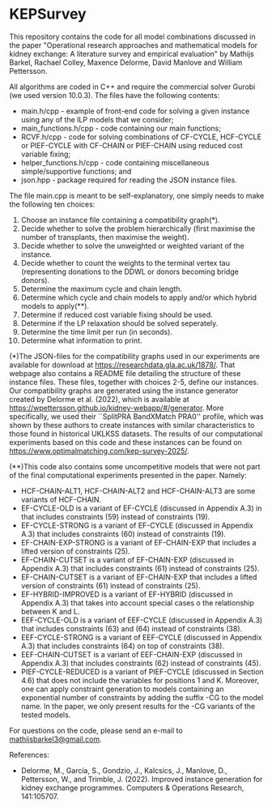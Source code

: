 # KEPSurvey
This repository contains the code for all model combinations discussed in the paper "Operational research approaches and mathematical models for kidney exchange: A literature survey and empirical evaluation" by Mathijs Barkel, Rachael Colley, Maxence Delorme, David Manlove and William Pettersson.

All algorithms are coded in C++ and require the commercial solver Gurobi (we used version 10.0.3). The files have the following contents:
- main.h/cpp             - example of front-end code for solving a given instance using any of the ILP models that we consider;
- main_functions.h/cpp   - code containing our main functions;
- RCVF.h/cpp             - code for solving combinations of CF-CYCLE, HCF-CYCLE or PIEF-CYCLE with CF-CHAIN or PIEF-CHAIN using reduced cost variable fixing;
- helper_functions.h/cpp - code containing miscellaneous simple/supportive functions; and
- json.hpp               - package required for reading the JSON instance files.

The file main.cpp is meant to be self-explanatory, one simply needs to make the following ten choices:
1. Choose an instance file containing a compatibility graph(*).
2. Decide whether to solve the problem hierarchically (first maximise the number of transplants, then maximise the weight).
3. Decide whether to solve the unweighted or weighted variant of the instance.
4. Decide whether to count the weights to the terminal vertex tau (representing donations to the DDWL or donors becoming bridge donors).
5. Determine the maximum cycle and chain length.
6. Determine which cycle and chain models to apply and/or which hybrid models to apply(**).
7. Determine if reduced cost variable fixing should be used.
8. Determine if the LP relaxation should be solved seperately.
9. Determine the time limit per run (in seconds).
10. Determine what information to print.

(*)The JSON-files for the compatibility graphs used in our experiments are available for download at https://researchdata.gla.ac.uk/1878/. 
That webpage also contains a README file detailing the structure of these instance files.
These files, together with choices 2-5, define our instances. 
Our compatibility graphs are generated using the instance generator created by Delorme et al. (2022), which is available at https://wpettersson.github.io/kidney-webapp/#/generator.
More specifically, we used their ``SplitPRA BandXMatch PRA0'' profile, which was shown by these authors to create instances with similar characteristics to those found in historical UKLKSS datasets.
The results of our computational experiments based on this code and these instances can be found on https://www.optimalmatching.com/kep-survey-2025/.

(**)This code also contains some uncompetitive models that were not part of the final computational experiments presented in the paper. Namely:
- HCF-CHAIN-ALT1, HCF-CHAIN-ALT2 and HCF-CHAIN-ALT3 are some variants of HCF-CHAIN.
- EF-CYCLE-OLD is a variant of EF-CYCLE (discussed in Appendix A.3) in that includes constraints (59) instead of constraints (19).
- EF-CYCLE-STRONG is a variant of EF-CYCLE (discussed in Appendix A.3) that includes constraints (60) instead of constraints (19).
- EF-CHAIN-EXP-STRONG is a variant of EF-CHAIN-EXP that includes a lifted version of constraints (25).
- EF-CHAIN-CUTSET is a variant of EF-CHAIN-EXP (discussed in Appendix A.3) that includes constraints (61) instead of constraints (25).
- EF-CHAIN-CUTSET is a variant of EF-CHAIN-EXP that includes a lifted version of constraints (61) instead of constraints (25).
- EF-HYBRID-IMPROVED is a variant of EF-HYBRID (discussed in Appendix A.3) that takes into account special cases o the relationship between K and L.
- EEF-CYCLE-OLD is a variant of EEF-CYCLE (discussed in Appendix A.3) that includes constraints (63) and (64) instead of constraints (38).
- EEF-CYCLE-STRONG is a variant of EEF-CYCLE (discussed in Appendix A.3) that includes constraints (64) on top of constraints (38).
- EEF-CHAIN-CUTSET is a variant of EEF-CHAIN-EXP (discussed in Appendix A.3) that includes constraints (62) instead of constraints (45).
- PIEF-CYCLE-REDUCED is a variant of PIEF-CYCLE (discussed in Section 4.6) that does not include the variables for positions 1 and K.
Moreover, one can apply constraint generation to models containing an exponential number of constraints by adding the suffix -CG to the model name. In the paper, we only present results for the -CG variants of the tested models.

For questions on the code, please send an e-mail to mathijsbarkel3@gmail.com.

References:
- Delorme, M., García, S., Gondzio, J., Kalcsics, J., Manlove, D., Pettersson, W., and Trimble, J. (2022). Improved instance generation for kidney exchange programmes. Computers & Operations Research, 141:105707.
